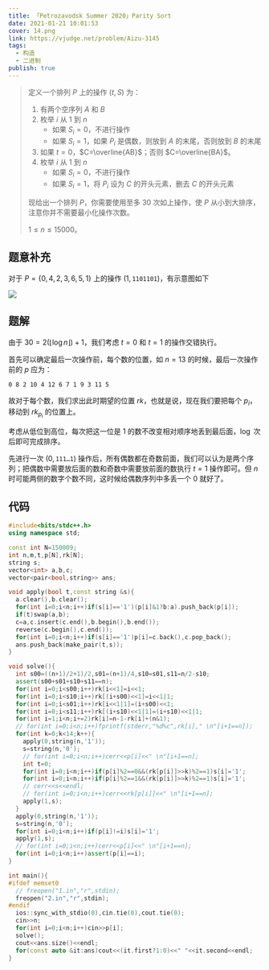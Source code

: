 ```yaml
---
title: 「Petrozavodsk Summer 2020」Parity Sort
date: 2021-01-21 10:01:53
cover: 14.png
link: https://vjudge.net/problem/Aizu-3145
tags:
  - 构造
  - 二进制
publish: true
---
```


> 定义一个排列 $P$ 上的操作 $(t,S)$ 为：
>
> 1. 有两个空序列 $A$ 和 $B$
> 2. 枚举 $i$ 从 $1$ 到 $n$
>    * 如果 $S_i=0$，不进行操作
>    * 如果 $S_i=1$，如果 $P_i$ 是偶数，则放到 $A$ 的末尾，否则放到 $B$ 的末尾
> 3. 如果 $t=0$，$C=\overline{AB}$；否则 $C=\overline{BA}$。
> 4. 枚举 $i$ 从 $1$ 到 $n$
>    * 如果 $S_i=0$，不进行操作
>    * 如果 $S_i=1$，将 $P_i$ 设为 $C$ 的开头元素，删去 $C$ 的开头元素
>
> 现给出一个排列 $P$，你需要使用至多 $30$ 次如上操作，使 $P$ 从小到大排序，注意你并不需要最小化操作次数。
>
> $1\le n\le 15000$。
>

<!-- more -->

## 题意补充

对于 $P=\{0,4,2,3,6,5,1\}$ 上的操作 $(1,\texttt{1101101})$，有示意图如下

<img src="https://static.memset0.cn/img/v4/2021/09/20/0rrCPC9T.png" width:400px margin:auto>

## 题解

由于 $30=2\left(\left\lfloor\log n\right\rfloor\right)+1$，我们考虑 $t=0$ 和 $t=1$ 的操作交错执行。

首先可以确定最后一次操作前，每个数的位置，如 $n=13$ 的时候，最后一次操作前的 $p$ 应为：

```plain
0 8 2 10 4 12 6 7 1 9 3 11 5
```

故对于每个数，我们求出此时期望的位置 $rk$，也就是说，现在我们要把每个 $p_i$，移动到 $rk_{p_i}$ 的位置上。

考虑从低位到高位，每次把这一位是 $1$ 的数不改变相对顺序地丢到最后面，$\log$ 次后即可完成排序。

先进行一次 $(0,\texttt{111\ldots1})$ 操作后，所有偶数都在奇数前面，我们可以认为是两个序列；把偶数中需要放后面的数和奇数中需要放前面的数执行 $t=1$ 操作即可。但 $n$ 时可能两侧的数字个数不同，这时候给偶数序列中多丢一个 $0$ 就好了。

## 代码

```cpp
#include<bits/stdc++.h>
using namespace std;

const int N=150009;
int n,m,t,p[N],rk[N];
string s;
vector<int> a,b,c;
vector<pair<bool,string>> ans;

void apply(bool t,const string &s){
  a.clear(),b.clear();
  for(int i=0;i<n;i++)if(s[i]=='1')(p[i]&1?b:a).push_back(p[i]);
  if(t)swap(a,b);
  c=a,c.insert(c.end(),b.begin(),b.end());
  reverse(c.begin(),c.end());
  for(int i=0;i<n;i++)if(s[i]=='1')p[i]=c.back(),c.pop_back();
  ans.push_back(make_pair(t,s));
}

void solve(){
  int s00=((n+1)/2+1)/2,s01=(n+1)/4,s10=s01,s11=n/2-s10;
  assert(s00+s01+s10+s11==n);
  for(int i=0;i<s00;i++)rk[i<<1]=i<<1;
  for(int i=0;i<s10;i++)rk[(i+s00)<<1]=i<<1|1;
  for(int i=0;i<s01;i++)rk[i<<1|1]=(i+s00)<<1;
  for(int i=0;i<s11;i++)rk[(i+s10)<<1|1]=(i+s10)<<1|1;
  for(int i=1;i<n;i+=2)rk[i]=n-1-rk[i]+(n&1);
  // for(int i=0;i<n;i++)fprintf(stderr,"%d%c",rk[i]," \n"[i+1==n]);
  for(int k=0;k<14;k++){
    apply(0,string(n,'1'));
    s=string(n,'0');
    // for(int i=0;i<n;i++)cerr<<p[i]<<" \n"[i+1==n];
    int t=0;
    for(int i=0;i<n;i++)if(p[i]%2==0&&(rk[p[i]]>>k)%2==1)s[i]='1';
    for(int i=0;i<n;i++)if(p[i]%2==1&&(rk[p[i]]>>k)%2==1)s[i]='1';
    // cerr<<s<<endl;
    // for(int i=0;i<n;i++)cerr<<rk[p[i]]<<" \n"[i+1==n];
    apply(1,s);
  }
  apply(0,string(n,'1'));
  s=string(n,'0');
  for(int i=0;i<n;i++)if(p[i]!=i)s[i]='1';
  apply(1,s);
  // for(int i=0;i<n;i++)cerr<<p[i]<<" \n"[i+1==n];
  for(int i=0;i<n;i++)assert(p[i]==i);
}

int main(){
#ifdef memset0
  // freopen("1.in","r",stdin);
  freopen("2.in","r",stdin);
#endif
  ios::sync_with_stdio(0),cin.tie(0),cout.tie(0);
  cin>>n;
  for(int i=0;i<n;i++)cin>>p[i];
  solve();
  cout<<ans.size()<<endl;
  for(const auto &it:ans)cout<<(it.first?1:0)<<" "<<it.second<<endl;
}
```

